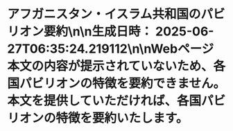 # アフガニスタン・イスラム共和国のパビリオン要約\n\n**生成日時：** 2025-06-27T06:35:24.219112\n\nWebページ本文の内容が提示されていないため、各国パビリオンの特徴を要約できません。  本文を提供していただければ、各国パビリオンの特徴を要約いたします。